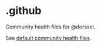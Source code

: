 # .github

Community health files for @dorssel.

See [default community health files](https://help.github.com/en/articles/creating-a-default-community-health-file-for-your-organization).
